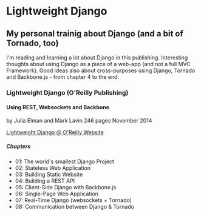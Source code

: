 # Lightweight Django

## My personal trainig about Django (and a bit of Tornado, too)

I'm reading and learning a lot about Django in this publishing. Interesting
thoughts about using Django as a piece of a web-app (and not a full MVC
Framework).
Good ideas also about cross-purposes using Django, Tornado and Backbone.js -
from chapter 4 to the end.

### Lightweight Django (O'Reilly Publishing)
#### Using REST, Websockets and Backbone

by Julia Elman and Mark Lavin
246 pages
November 2014

[Lightweight Django @ O'Reilly Website](http://shop.oreilly.com/product/0636920032502.do)

##### Chapters

- 01: The world's smallest Django Project
- 02: Stateless Web Application
- 03: Building Static Website
- 04: Building a REST API
- 05: Client-Side Django with Backbone.js
- 06: Single-Page Web Application
- 07: Real-Time Django (websockets + Tornado)
- 08: Communication between Django & Tornado
